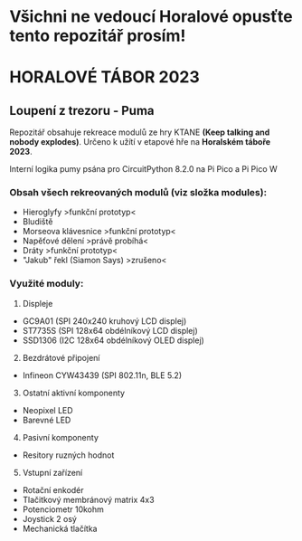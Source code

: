 # Všichni ne vedoucí Horalové opusťte tento repozitář prosím!

# HORALOVÉ TÁBOR 2023
## Loupení z trezoru - Puma

Repozitář obsahuje rekreace modulů ze hry KTANE **(Keep talking and nobody explodes)**.
Určeno k užítí v etapové hře na **Horalském táboře 2023**.

Interní logika pumy psána pro CircuitPython 8.2.0 na Pi Pico a Pi Pico W

### Obsah všech rekreovaných modulů **(viz složka modules)**:
- Hieroglyfy >funkční prototyp<
- Bludiště
- Morseova klávesnice >funkční prototyp<
- Napěťové dělení >právě probíhá<
- Dráty >funkční prototyp<
- "Jakub" řekl (Siamon Says) >zrušeno<

### Využité moduly:
1. Displeje
- GC9A01 (SPI 240x240 kruhový LCD displej)
- ST7735S (SPI 128x64 obdélníkový LCD displej)
- SSD1306 (I2C 128x64 obdélníkový OLED displej)
2. Bezdrátové připojení
- Infineon CYW43439 (SPI 802.11n, BLE 5.2)
3. Ostatní aktivní komponenty
- Neopixel LED
- Barevné LED 
4. Pasivní komponenty
- Resitory ruzných hodnot
5. Vstupní zařízení
- Rotační enkodér 
- Tlačitkový membránový matrix 4x3
- Potenciometr 10kohm
- Joystick 2 osý
- Mechanická tlačítka
